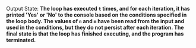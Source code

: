 Output State: **The loop has executed `t` times, and for each iteration, it has printed 'Yes' or 'No' to the console based on the conditions specified in the loop body. The values of `n` and `m` have been read from the input and used in the conditions, but they do not persist after each iteration. The final state is that the loop has finished executing, and the program has terminated.**